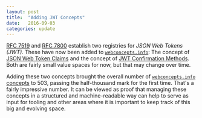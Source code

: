 ```yaml
---
layout: post
title:  "Adding JWT Concepts"
date:   2016-09-03
categories: update
---
```


[RFC 7519](/specs/IETF/RFC/7519) and [RFC 7800](/specs/IETF/RFC/7800) establish two registries for *JSON Web Tokens (JWT)*. These have now been added to [`webconcepts.info`](http://webconcepts.info): The concept of [JSON Web Token Claims](/concepts/jwt-claims) and the concept of [JWT Confirmation Methods](/concepts/jwt-confirmation-methods). Both are fairly small value spaces for now, but that may change over time.

Adding these two concepts brought the overall number of [`webconcepts.info` concepts](/concepts/) to 503, passing the half-thousand mark for the first time. That's a fairly impressive number. It can be viewed as proof that managing these concepts in a structured and machine-readable way can help to serve as input for tooling and other areas where it is important to keep track of this big and evolving space.

